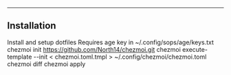 
---

## Installation

Install and setup dotfiles
Requires age key in ~/.config/sops/age/keys.txt
    chezmoi init https://github.com/North14/chezmoi.git
    chezmoi execute-template --init < chezmoi.toml.tmpl > ~/.config/chezmoi/chezmoi.toml
    chezmoi diff
    chezmoi apply
